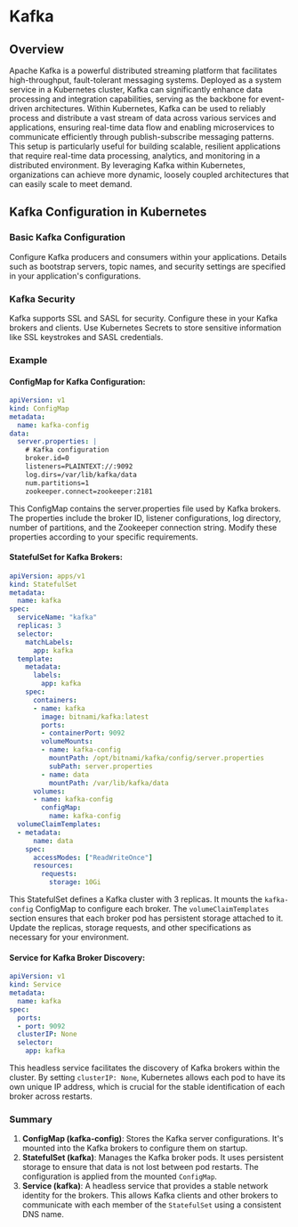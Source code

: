 # Kafka

## Overview

Apache Kafka is a powerful distributed streaming platform that facilitates high-throughput, fault-tolerant messaging systems. Deployed as a system service in a Kubernetes cluster, Kafka can significantly enhance data processing and integration capabilities, serving as the backbone for event-driven architectures. Within Kubernetes, Kafka can be used to reliably process and distribute a vast stream of data across various services and applications, ensuring real-time data flow and enabling microservices to communicate efficiently through publish-subscribe messaging patterns. This setup is particularly useful for building scalable, resilient applications that require real-time data processing, analytics, and monitoring in a distributed environment. By leveraging Kafka within Kubernetes, organizations can achieve more dynamic, loosely coupled architectures that can easily scale to meet demand. 

## Kafka Configuration in Kubernetes

### Basic Kafka Configuration
Configure Kafka producers and consumers within your applications. Details such as bootstrap servers, topic names, and security settings are specified in your application's configurations. 

### Kafka Security
Kafka supports SSL and SASL for security. Configure these in your Kafka brokers and clients. Use Kubernetes Secrets to store sensitive information like SSL keystrokes and SASL credentials. 

### Example
#### ConfigMap for Kafka Configuration:
```yaml
apiVersion: v1
kind: ConfigMap
metadata:
  name: kafka-config
data:
  server.properties: |
    # Kafka configuration
    broker.id=0
    listeners=PLAINTEXT://:9092
    log.dirs=/var/lib/kafka/data
    num.partitions=1
    zookeeper.connect=zookeeper:2181
```
This ConfigMap contains the server.properties file used by Kafka brokers. The properties include the broker ID, listener configurations, log directory, number of partitions, and the Zookeeper connection string. Modify these properties according to your specific requirements. 

#### StatefulSet for Kafka Brokers:
```yaml
apiVersion: apps/v1
kind: StatefulSet
metadata:
  name: kafka
spec:
  serviceName: "kafka"
  replicas: 3
  selector:
    matchLabels:
      app: kafka
  template:
    metadata:
      labels:
        app: kafka
    spec:
      containers:
      - name: kafka
        image: bitnami/kafka:latest
        ports:
        - containerPort: 9092
        volumeMounts:
        - name: kafka-config
          mountPath: /opt/bitnami/kafka/config/server.properties
          subPath: server.properties
        - name: data
          mountPath: /var/lib/kafka/data
      volumes:
      - name: kafka-config
        configMap:
          name: kafka-config
  volumeClaimTemplates:
  - metadata:
      name: data
    spec:
      accessModes: ["ReadWriteOnce"]
      resources:
        requests:
          storage: 10Gi
```
This StatefulSet defines a Kafka cluster with 3 replicas. It mounts the `kafka-config` ConfigMap to configure each broker. The `volumeClaimTemplates` section ensures that each broker pod has persistent storage attached to it. Update the replicas, storage requests, and other specifications as necessary for your environment. 

#### Service for Kafka Broker Discovery:
```yaml
apiVersion: v1
kind: Service
metadata:
  name: kafka
spec:
  ports:
  - port: 9092
  clusterIP: None
  selector:
    app: kafka
```
This headless service facilitates the discovery of Kafka brokers within the cluster. By setting `clusterIP: None`, Kubernetes allows each pod to have its own unique IP address, which is crucial for the stable identification of each broker across restarts. 

### Summary
1. **ConfigMap (kafka-config)**: Stores the Kafka server configurations. It's mounted into the Kafka brokers to configure them on startup.
2. **StatefulSet (kafka)**: Manages the Kafka broker pods. It uses persistent storage to ensure that data is not lost between pod restarts. The configuration is applied from the mounted `ConfigMap`.
3. **Service (kafka)**: A headless service that provides a stable network identity for the brokers. This allows Kafka clients and other brokers to communicate with each member of the `StatefulSet` using a consistent DNS name.
